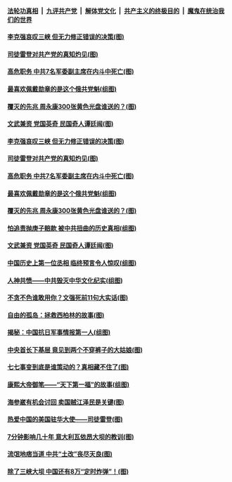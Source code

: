 

####  [法轮功真相](../../../../basic/blob/master/README.md?t=07101931) &nbsp;|&nbsp; [九评共产党](../../../../9ping.md/blob/master/README.md?t=07101931) &nbsp;|&nbsp; [解体党文化](../../../../jtdwh.md/blob/master/README.md?t=07101931)  &nbsp;|&nbsp; [共产主义的终极目的](../../../../gczydzjmd.md/blob/master/README.md?t=07101931) &nbsp;|&nbsp; [魔鬼在统治我们的世界](../../../../mgztzwmdsj.md/blob/master/README.md?t=07101931) 

#### [李克强哀叹三峡 但无力修正错误的决策(图)](../pages/p6/937538.md?t=07101931) 

#### [司徒雷登对共产党的真知灼见(图)](../pages/p6/934960.md?t=07101931) 

#### [高危职务 中共7名军委副主席在内斗中死亡(图)](../pages/p6/937966.md?t=07101931) 

#### [最喜欢佩戴勋章的是这个俄共党魁(组图)](../pages/p6/938666.md?t=07101931) 

#### [覆灭的先兆 周永康300张黄色光盘谁送的？(图)](../pages/p6/938537.md?t=07101931) 

#### [文武兼资 党国英奇 民国奇人谭廷闿(图)](../pages/p6/938512.md?t=07101931) 

#### [李克强哀叹三峡 但无力修正错误的决策(图)](../pages/p6/937538.md?t=07101931) 

#### [司徒雷登对共产党的真知灼见(图)](../pages/p6/934960.md?t=07101931) 

#### [高危职务 中共7名军委副主席在内斗中死亡(图)](../pages/p6/937966.md?t=07101931) 

#### [最喜欢佩戴勋章的是这个俄共党魁(组图)](../pages/p6/938666.md?t=07101931) 

#### [覆灭的先兆 周永康300张黄色光盘谁送的？(图)](../pages/p6/938537.md?t=07101931) 

#### [怕追责抛庚子赔款 被中共扭曲的历史真相(组图)](../pages/p6/938779.md?t=07101931) 

#### [文武兼资 党国英奇 民国奇人谭廷闿(图)](../pages/p6/938512.md?t=07101931) 

#### [中国历史上第一位丞相 临终预言令人惊叹(组图)](../pages/p6/938665.md?t=07101931) 

#### [人神共愤——中共毁灭中华文化纪实(组图)](../pages/p6/938791.md?t=07101931) 

#### [不贪不色谁敢用你？文强死前11句大实话(图)](../pages/p6/938533.md?t=07101931) 

#### [自由的孤岛：拯救西柏林的故事(图)](../pages/p6/938683.md?t=07101931) 

#### [揭秘：中国抗日军事情报第一人(组图)](../pages/p6/938662.md?t=07101931) 

#### [中央首长下基层 竟见到两个不穿裤子的大姑娘(图)](../pages/p6/937961.md?t=07101931) 

#### [七七事变到底是谁策动的？真相藏不住了(图)](../pages/p6/918522.md?t=07101931) 

#### [康熙大帝御笔——“天下第一福”的故事(组图)](../pages/p6/938350.md?t=07101931) 

#### [海参崴有机会讨回 卖国贼江泽民是关键(图)](../pages/p6/938782.md?t=07101931) 

#### [热爱中国的美国驻华大使——司徒雷登(图)](../pages/p6/934961.md?t=07101931) 

#### [7分钟影响几十年 意大利瓦依昂大坝的教训(图)](../pages/p6/937542.md?t=07101931) 

#### [流氓地痞当道 中共“土改”丧尽天良(图)](../pages/p6/937896.md?t=07101931) 

#### [除了三峡大坝 中国还有8万“定时炸弹”！(图)](../pages/p6/937540.md?t=07101931) 

